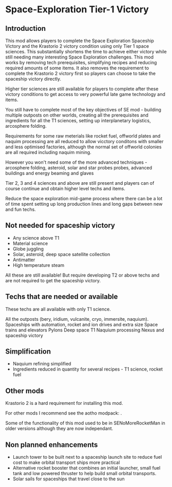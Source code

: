 Space-Exploration Tier-1 Victory
================================

Introduction
------------

This mod allows players to complete the Space Exploration Spaceship Victory and the Krastorio 2 victory condition using only Tier 1 space sciences. This substantially shortens the time to achieve either victory while still needing many interesting Space Exploration challenges. This mod works by removing tech prerequisites, simplifying recipes and reducing required amounts of some items. It also removes the requirement to complete the Krastorio 2 victory first so players can choose to take the spaceship victory directly.

Higher tier sciences are still available for players to complete after these victory conditions to get access to very powerful late game technology and items.

You still have to complete most of the key objectives of SE mod - building multiple outposts on other worlds, creating all the prerequisites and ingredients for all the T1 sciences, setting up interplanetary logistics, arcosphere folding. 

Requirements for some raw meterials like rocket fuel, offworld plates and naquim processing are all reduced to allow vicctory conditons with smaller and less optimised factories, although the normal set of offworld colonies are all required including naquim mining.

However you won't need some of the more advanced techniques - arcosphere folding, asteroid, solar and star probes probes, advanced buildings and energy beaming and glaves

Tier 2, 3 and 4 sciences and above are still present and players can of course continue and obtain higher level techs and items.

Reduce the space exploration mid-game process where there can be a lot of time spent setting up long production lines
and long gaps between new and fun techs.

Not needed for spaceship victory
--------------------------------

- Any science above T1
- Material science
- Globe juggling
- Solar, asteroid, deep space satellite collection
- Antimatter
- High temperature steam

All these are still available! But require developing T2 or above techs and are not required to get the spaceship victory.

Techs that are needed or available
-----------------------------------

These techs are all available with only T1 science.

All the outposts (bery, iridium, vulcanite, cryo, immersite, naquium).
Spaceships with automation, rocket and ion drives and extra size
Space trains and elevators
Pylons
Deep space T1
Naquium processing
Nexus and spaceship victory

Simplification
--------------

- Naquium refining simplified
- Ingredients reduced in quantity for several recipes - T1 science, rocket fuel

Other mods
----------

Krastorio 2 is a hard requirement for installing this mod.

For other mods I recommend see the aotho modpack: <url>.

Some of the functionality of this mod used to be in SENoMoreRocketMan in older versions although they are now independant.

Non planned enhancements
------------------------

- Launch tower to be built next to a spaceship launch site to reduce fuel cost to make orbital transport ships more practical
- Alternative rocket booster that combines an initial launcher, small fuel tank and low powered thruster to help build small orbital transports.
- Solar sails for spaceships that travel close to the sun
